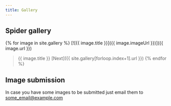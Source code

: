 ```yaml
---
title: Gallery
---
```


## Spider gallery

{% for image in site.gallery %}
[![{{ image.title }}]({{ image.imageUrl }})]({{ image.url }})
> {{ image.title }}
[Next]({{ site.gallery[forloop.index+1].url }})
{% endfor %}

## Image submission

In case you have some images to be submitted just email them to some_email@example.com
